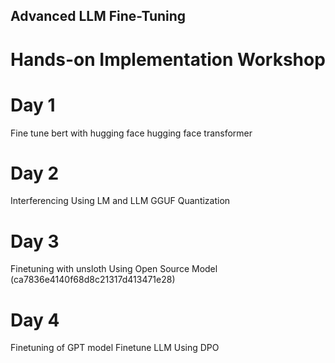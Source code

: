 
## Advanced LLM Fine-Tuning
# Hands-on Implementation Workshop

# Day 1
Fine tune bert with hugging face
hugging face transformer
# Day 2
Interferencing Using LM and LLM
GGUF Quantization
# Day 3
Finetuning with unsloth Using Open Source Model
(ca7836e4140f68d8c21317d413471e28)
# Day 4
Finetuning of GPT model
Finetune LLM Using DPO

